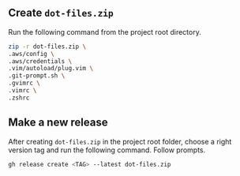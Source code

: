 ## Create `dot-files.zip`

Run the following command from the project root directory.

```bash
zip -r dot-files.zip \
.aws/config \
.aws/credentials \
.vim/autoload/plug.vim \
.git-prompt.sh \
.gvimrc \
.vimrc \
.zshrc
```

## Make a new release

After creating `dot-files.zip` in the project root folder, choose a right version tag and run the following
command. Follow prompts.

```bash
gh release create <TAG> --latest dot-files.zip
```

